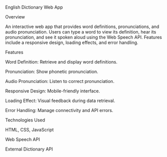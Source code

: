 English Dictionary Web App

Overview

An interactive web app that provides word definitions, pronunciations, and audio pronunciation. Users can type a word to view its definition, hear its pronunciation, and see it spoken aloud using the Web Speech API. Features include a responsive design, loading effects, and error handling.



Features

Word Definition: Retrieve and display word definitions.

Pronunciation: Show phonetic pronunciation.

Audio Pronunciation: Listen to correct pronunciation.

Responsive Design: Mobile-friendly interface.

Loading Effect: Visual feedback during data retrieval.

Error Handling: Manage connectivity and API errors.


Technologies Used

HTML, CSS, JavaScript

Web Speech API

External Dictionary API
